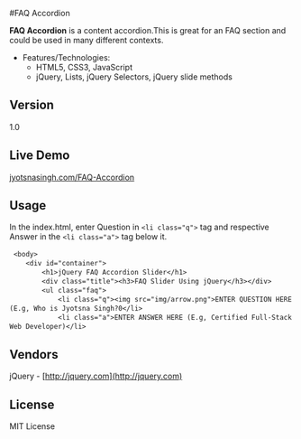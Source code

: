#FAQ Accordion

**FAQ Accordion** is a content accordion.This is great for an FAQ section and could be used in many different contexts.

* Features/Technologies: 
  * HTML5, CSS3, JavaScript
  * jQuery, Lists, jQuery Selectors, jQuery slide methods

## Version
1.0

## Live Demo
 [jyotsnasingh.com/FAQ-Accordion](http://jyotsnasingh.com/projects/JavaScript/FAQ-Accordion/)

## Usage
  In the index.html, enter Question in `<li class="q">` tag and respective Answer in the `<li class="a">` tag below it.
   
   	 <body>
		<div id="container">
			<h1>jQuery FAQ Accordion Slider</h1>
			<div class="title"><h3>FAQ Slider Using jQuery</h3></div>
			<ul class="faq">
				<li class="q"><img src="img/arrow.png">ENTER QUESTION HERE (E.g, Who is Jyotsna Singh?0</li>
				<li class="a">ENTER ANSWER HERE (E.g, Certified Full-Stack Web Developer)</li>

## Vendors
jQuery - [http://jquery.com](http://jquery.com) 


## License
MIT License
